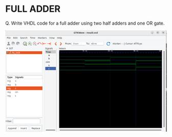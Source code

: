 # FULL ADDER

Q. Write VHDL code for a full adder using two half adders and one OR gate.

![VHDL](full_adder.png)
